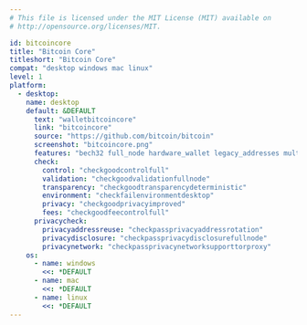```yaml
---
# This file is licensed under the MIT License (MIT) available on
# http://opensource.org/licenses/MIT.

id: bitcoincore
title: "Bitcoin Core"
titleshort: "Bitcoin Core"
compat: "desktop windows mac linux"
level: 1
platform:
  - desktop:
    name: desktop
    default: &DEFAULT
      text: "walletbitcoincore"
      link: "bitcoincore"
      source: "https://github.com/bitcoin/bitcoin"
      screenshot: "bitcoincore.png"
      features: "bech32 full_node hardware_wallet legacy_addresses multisig segwit"
      check:
        control: "checkgoodcontrolfull"
        validation: "checkgoodvalidationfullnode"
        transparency: "checkgoodtransparencydeterministic"
        environment: "checkfailenvironmentdesktop"
        privacy: "checkgoodprivacyimproved"
        fees: "checkgoodfeecontrolfull"
      privacycheck:
        privacyaddressreuse: "checkpassprivacyaddressrotation"
        privacydisclosure: "checkpassprivacydisclosurefullnode"
        privacynetwork: "checkpassprivacynetworksupporttorproxy"
    os:
      - name: windows
        <<: *DEFAULT
      - name: mac
        <<: *DEFAULT
      - name: linux
        <<: *DEFAULT
---
```

